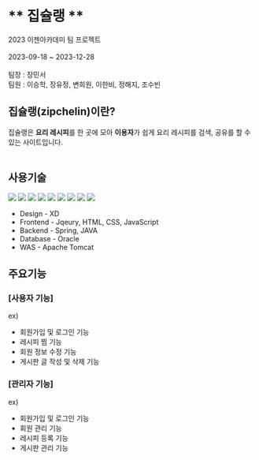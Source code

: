 # ** 집슐랭 **
2023 이젠아카데미 팀 프로젝트<br><br>
2023-09-18 ~ 2023-12-28<br><br>
팀장 : 장민서<br>
팀원 : 이승학, 장유정, 변희원, 이한비, 정해지, 조수빈

## **집슐랭(zipchelin)이란?**
집슐랭은 <b>요리 레시피</b>를 한 곳에 모아 <b>이용자</b>가 쉽게 요리 레시피를 검색, 공유를 할 수 있는 사이트입니다. 
<br><br>

## <b>사용기술</b>
<span>
<img src="https://img.shields.io/badge/JAVA-007396?style=for-the-badge&logo=Java&logoColor=white">
<img src="https://img.shields.io/badge/Spring-6DB33F?style=for-the-badge&logo=Spring&logoColor=white">
<img src="https://img.shields.io/badge/oracle-F80000?style=for-the-badge&logo=oracle&logoColor=white">
<img src="https://img.shields.io/badge/html-E34F26?style=for-the-badge&logo=html5&logoColor=white"> 
<img src="https://img.shields.io/badge/css-1572B6?style=for-the-badge&logo=css3&logoColor=white">
<img src="https://img.shields.io/badge/javascript-F7DF1E?style=for-the-badge&logo=javascript&logoColor=black">
<img src="https://img.shields.io/badge/jQuery-0769AD?style=for-the-badge&logo=Jquery&logoColor=White">
<img src="https://img.shields.io/badge/apache tomcat-F8DC75?style=for-the-badge&logo=apachetomcat&logoColor=white">
<img src="https://img.shields.io/badge/github-181717?style=for-the-badge&logo=github&logoColor=white"></span>

- Design - XD
- Frontend - Jqeury, HTML, CSS, JavaScript 
- Backend - Spring, JAVA
- Database - Oracle
- WAS - Apache Tomcat

## <b>주요기능</b>

### [사용자 기능]
ex)
- 회원가입 및 로그인 기능
- 레시피 찜 기능
- 회원 정보 수정 기능
- 게시판 글 작성 및 삭제 기능

### [관리자 기능]
ex)
- 회원가입 및 로그인 기능
- 회원 관리 기능
- 레시피 등록 기능
- 게시판 관리 기능
